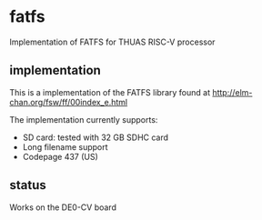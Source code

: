 # fatfs

Implementation of FATFS for THUAS RISC-V processor

## implementation

This is a implementation of the FATFS library found at
http://elm-chan.org/fsw/ff/00index_e.html

The implementation currently supports:

* SD card: tested with 32 GB SDHC card
* Long filename support
* Codepage 437 (US)

## status

Works on the DE0-CV board
